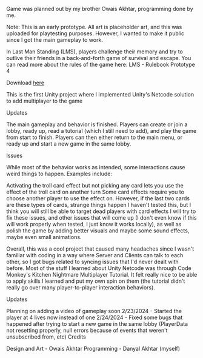 Game was planned out by my brother Owais Akhtar, programming done by me.

Note: This is an early prototype. All art is placeholder art, and this was uploaded for playtesting purposes. However, I wanted to make it public since I got the main gameplay to work.

In Last Man Standing (LMS), players challenge their memory and try to outlive their friends in a back-and-forth game of survival and escape.  You can read more about the rules of the game here: LMS - Rulebook Prototype 4

Download [here](https://opensand.itch.io/last-man-standing)

This is the first Unity project where I implemented Unity's Netcode solution to add multiplayer to the game

Updates

The main gameplay and behavior is finished. Players can create or join a lobby, ready up, read a tutorial (which I still need to add), and play the game from start to finish.  Players can then either return to the main menu, or ready up and start a new game in the same lobby.

Issues

While most of the behavior works as intended, some interactions cause weird things to happen. Examples include:

 Activating the troll card effect but not picking any card lets you use the effect of the troll card on another turn
Some card effects require you to choose another player to use the effect on. However, if the last two cards are these types of cards, strange things happen
I haven't tested this, but I think you will still be able to target dead players with card effects
I will try to fix these issues, and other issues that will come up (I don't even know if this will work properly when tested, I just know it works locally), as well as polish the game by adding better visuals and maybe some sound effects, maybe even small animations.

Overall, this was a cool project that caused many headaches since I wasn't familiar with coding in a way where Server and Clients can talk to each other, so I got bugs related to syncing issues that I'd never dealt with before. Most of the stuff I learned about Unity Netcode was through Code Monkey's Kitchen Nightmare Multiplayer Tutorial. It felt really nice to be able to apply skills I learned and put my own spin on them (the tutorial didn't really go over many player-to-player interaction behaviors).

Updates

Planning on adding a video of gameplay soon
2/23/2024 - Started the player at 4 lives now instead of one
2/24/2024 - Fixed some bugs that happened after trying to start a new game in the same lobby (PlayerData not resetting properly, null errors because of events that weren't unsubscribed from, etc)
Credits

Design and Art - Owais Akhtar
Programming - Danyal Akhtar (myself)


